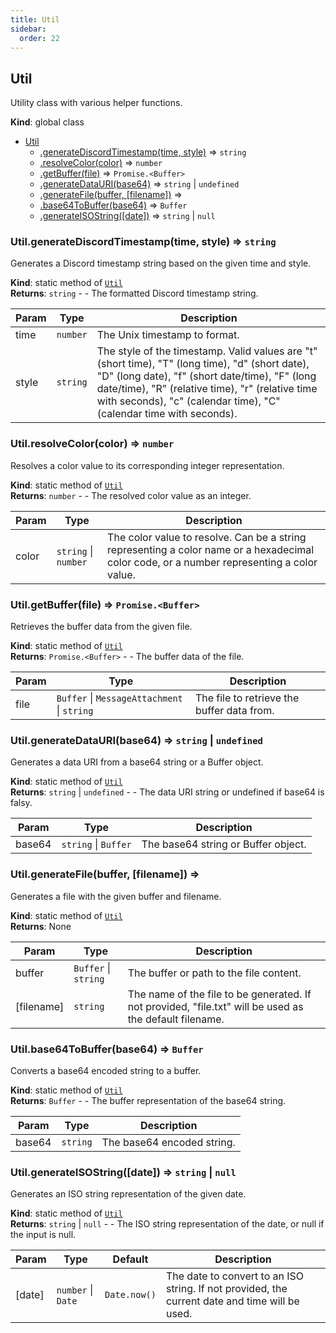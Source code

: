 ```yaml
---
title: Util
sidebar:
  order: 22
---
```




## Util
Utility class with various helper functions.

**Kind**: global class  

* [Util](#Util)
    * [.generateDiscordTimestamp(time, style)](#Util.generateDiscordTimestamp) ⇒ <code>string</code>
    * [.resolveColor(color)](#Util.resolveColor) ⇒ <code>number</code>
    * [.getBuffer(file)](#Util.getBuffer) ⇒ <code>Promise.&lt;Buffer&gt;</code>
    * [.generateDataURI(base64)](#Util.generateDataURI) ⇒ <code>string</code> \| <code>undefined</code>
    * [.generateFile(buffer, [filename])](#Util.generateFile) ⇒
    * [.base64ToBuffer(base64)](#Util.base64ToBuffer) ⇒ <code>Buffer</code>
    * [.generateISOString([date])](#Util.generateISOString) ⇒ <code>string</code> \| <code>null</code>

<a name="Util.generateDiscordTimestamp"></a>

### Util.generateDiscordTimestamp(time, style) ⇒ <code>string</code>
Generates a Discord timestamp string based on the given time and style.

**Kind**: static method of [<code>Util</code>](#Util)  
**Returns**: <code>string</code> - - The formatted Discord timestamp string.  

| Param | Type | Description |
| --- | --- | --- |
| time | <code>number</code> | The Unix timestamp to format. |
| style | <code>string</code> | The style of the timestamp. Valid values are "t" (short time), "T" (long time), "d" (short date), "D" (long date), "f" (short date/time), "F" (long date/time), "R" (relative time), "r" (relative time with seconds), "c" (calendar time), "C" (calendar time with seconds). |

<a name="Util.resolveColor"></a>

### Util.resolveColor(color) ⇒ <code>number</code>
Resolves a color value to its corresponding integer representation.

**Kind**: static method of [<code>Util</code>](#Util)  
**Returns**: <code>number</code> - - The resolved color value as an integer.  

| Param | Type | Description |
| --- | --- | --- |
| color | <code>string</code> \| <code>number</code> | The color value to resolve. Can be a string representing a color name or a hexadecimal color code, or a number representing a color value. |

<a name="Util.getBuffer"></a>

### Util.getBuffer(file) ⇒ <code>Promise.&lt;Buffer&gt;</code>
Retrieves the buffer data from the given file.

**Kind**: static method of [<code>Util</code>](#Util)  
**Returns**: <code>Promise.&lt;Buffer&gt;</code> - - The buffer data of the file.  

| Param | Type | Description |
| --- | --- | --- |
| file | <code>Buffer</code> \| <code>MessageAttachment</code> \| <code>string</code> | The file to retrieve the buffer data from. |

<a name="Util.generateDataURI"></a>

### Util.generateDataURI(base64) ⇒ <code>string</code> \| <code>undefined</code>
Generates a data URI from a base64 string or a Buffer object.

**Kind**: static method of [<code>Util</code>](#Util)  
**Returns**: <code>string</code> \| <code>undefined</code> - - The data URI string or undefined if base64 is falsy.  

| Param | Type | Description |
| --- | --- | --- |
| base64 | <code>string</code> \| <code>Buffer</code> | The base64 string or Buffer object. |

<a name="Util.generateFile"></a>

### Util.generateFile(buffer, [filename]) ⇒
Generates a file with the given buffer and filename.

**Kind**: static method of [<code>Util</code>](#Util)  
**Returns**: None  

| Param | Type | Description |
| --- | --- | --- |
| buffer | <code>Buffer</code> \| <code>string</code> | The buffer or path to the file content. |
| [filename] | <code>string</code> | The name of the file to be generated. If not provided, "file.txt" will be used as the default filename. |

<a name="Util.base64ToBuffer"></a>

### Util.base64ToBuffer(base64) ⇒ <code>Buffer</code>
Converts a base64 encoded string to a buffer.

**Kind**: static method of [<code>Util</code>](#Util)  
**Returns**: <code>Buffer</code> - - The buffer representation of the base64 string.  

| Param | Type | Description |
| --- | --- | --- |
| base64 | <code>string</code> | The base64 encoded string. |

<a name="Util.generateISOString"></a>

### Util.generateISOString([date]) ⇒ <code>string</code> \| <code>null</code>
Generates an ISO string representation of the given date.

**Kind**: static method of [<code>Util</code>](#Util)  
**Returns**: <code>string</code> \| <code>null</code> - - The ISO string representation of the date, or null if the input is null.  

| Param | Type | Default | Description |
| --- | --- | --- | --- |
| [date] | <code>number</code> \| <code>Date</code> | <code>Date.now()</code> | The date to convert to an ISO string. If not provided, the current date and time will be used. |

